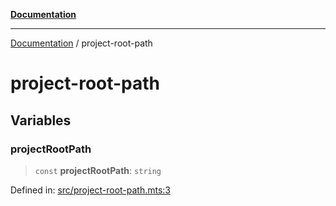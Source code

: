 [**Documentation**](README.md)

---

[Documentation](README.md) / project-root-path

# project-root-path

## Variables

### projectRootPath

> `const` **projectRootPath**: `string`

Defined in: [src/project-root-path.mts:3](https://github.com/noshiro-pf/ts-repo-utils/blob/main/src/project-root-path.mts#L3)
